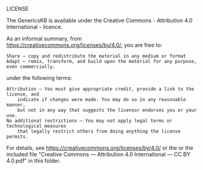 LICENSE

The GenericsKB is available under the Creative Commons - Attribution 4.0 International - licence.

As an informal summary, from https://creativecommons.org/licenses/by/4.0/, you are free to:

	Share ― copy and redistribute the material in any medium or format
	Adapt ― remix, transform, and build upon the material for any purpose, even commercially.

under the following terms:

	Attribution ― You must give appropriate credit, provide a link to the license, and
		indicate if changes were made. You may do so in any reasonable manner,
		but not in any way that suggests the licensor endorses you or your use.
	No additional restrictions ― You may not apply legal terms or technological measures
		that legally restrict others from doing anything the license permits.

For details, see https://creativecommons.org/licenses/by/4.0/ or the or the included
file "Creative Commons ― Attribution 4.0 International ― CC BY 4.0.pdf" in this folder.
